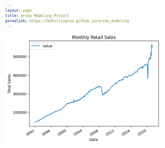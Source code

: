 ```yaml
---
layout: page
title: Arima Modeling Project
permalink: https://kdfullington.github.io/arima_modeling
---
```


![Sales graph](assets/images/arima_sales_graph.png)